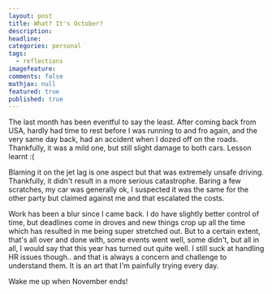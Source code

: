 ---layout: posttitle: What? It's October?description: headline: categories: personaltags:  - reflectionsimagefeature:comments: falsemathjax: nullfeatured: truepublished: true---The last month has been eventful to say the least. After coming back from USA, hardly had time to rest before I was running to and fro again, and the very same day back, had an accident when I dozed off on the roads. Thankfully, it was a mild one, but still slight damage to both cars. Lesson learnt :(Blaming it on the jet lag is one aspect but that was extremely unsafe driving. Thankfully, it didn't result in a more serious catastrophe. Baring a few scratches, my car was generally ok, I suspected it was the same for the other party but claimed against me and that escalated the costs.Work has been a blur since I came back. I do have slightly better control of time, but deadlines come in droves and new things crop up all the time which has resulted in me being super stretched out. But to a certain extent, that's all over and done with, some events went well, some didn't, but all in all, I would say that this year has turned out quite well. I still suck at handling HR issues though.. and that is always a concern and challenge to understand them. It is an art that I'm painfully trying every day.Wake me up when November ends!